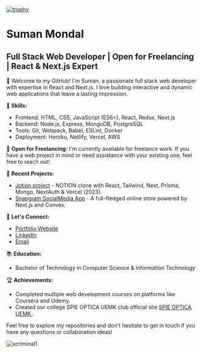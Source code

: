 [![trophy](https://github-profile-trophy.vercel.app/?username=suman-3&title=Commits,Repositories,MultipleLang,PullRequest&theme=onedark)](https://github.com/ryo-ma/github-profile-trophy)

# Suman Mondal
## Full Stack Web Developer | Open for Freelancing | React & Next.js Expert

🚀 Welcome to my GitHub! I'm Suman, a passionate full stack web developer with expertise in React and Next.js. I love building interactive and dynamic web applications that leave a lasting impression.

🔧 **Skills:**
- Frontend: HTML, CSS, JavaScript (ES6+), React, Redux, Next.js
- Backend: Node.js, Express, MongoDB, PostgreSQL
- Tools: Git, Webpack, Babel, ESLint, Docker
- Deployment: Heroku, Netlify, Vercel, AWS

💼 **Open for Freelancing:**
I'm currently available for freelance work. If you have a web project in mind or need assistance with your existing one, feel free to reach out!

🌱 **Recent Projects:**
- [Jotion project](https://jotion-note.vercel.app/) - NOTION clone with React, Tailwind, Next, Prisma, Mongo, NextAuth & Vercel (2023).
- [Snapgram SocialMedia App](https://snapgram-social.vercel.app/) - A full-fledged online store powered by Next.js and Convex.

💌 **Let's Connect:**
- [Portfolio Website](https://suman-mondal-portfolio.vercel.app/)
- [LinkedIn](https://www.linkedin.com/in/mon03/)
- [Email](mailto:mondalsuman97322@gmail.com.com)

📚 **Education:**
- Bachelor of Technology in Computer Science & Information Technology 

🏆 **Achievements:**
- Completed multiple web development courses on platforms like Coursera and Udemy.
- Created our college SPIE OPTICA UEMK club official site [SPIE OPTICA UEMK ](https://spie-optica-uemk.vercel.app/).

Feel free to explore my repositories and don't hesitate to get in touch if you have any questions or collaboration ideas!

<p><img align="center" src="https://github-readme-streak-stats.herokuapp.com/?user=suman-3&theme=dark" alt="xcriminal1" /></p>


